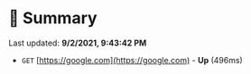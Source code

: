 # 📖 Summary
Last updated: **9/2/2021, 9:43:42 PM**

- `GET` [https://google.com](https://google.com) - **Up** (496ms)
